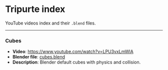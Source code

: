 # Tripurte index

YouTube videos index and their `.blend` files.

---

### Cubes

- **Video**: https://www.youtube.com/watch?v=LPU3vxLmWlA
- **Blender file**: [cubes.blend](./models/cubes.blend)
- **Description**: Blender default cubes with physics and collision.